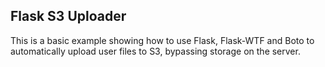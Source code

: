 ## Flask S3 Uploader

This is a basic example showing how to use Flask, Flask-WTF and Boto
to automatically upload user files to S3, bypassing storage on the server.